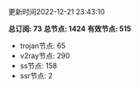 更新时间2022-12-21 23:43:10

**总订阅: 73**
**总节点: 1424**
**有效节点: 515**
- trojan节点: 65
- v2ray节点: 290
- ss节点: 158
- ssr节点: 2
